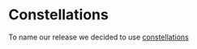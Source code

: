 # Constellations

To name our release we decided to use [constellations](https://en.wikipedia.org/wiki/IAU_designated_constellations)
